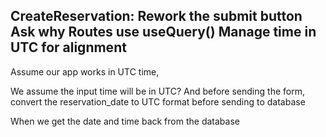 CreateReservation: Rework the submit button
Ask why Routes use useQuery()
Manage time in UTC for alignment
---
Assume our app works in UTC time, 

We assume the input time will be in UTC?
And before sending the form, convert the reservation_date to UTC format before sending to database

When we get the date and time back from the database